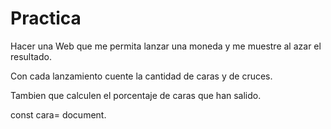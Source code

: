 # Practica

Hacer una Web que me permita lanzar una moneda y me muestre al azar el resultado.

Con cada lanzamiento cuente la cantidad de caras y de cruces.

Tambien que calculen el porcentaje de caras que han salido.

const cara= document.